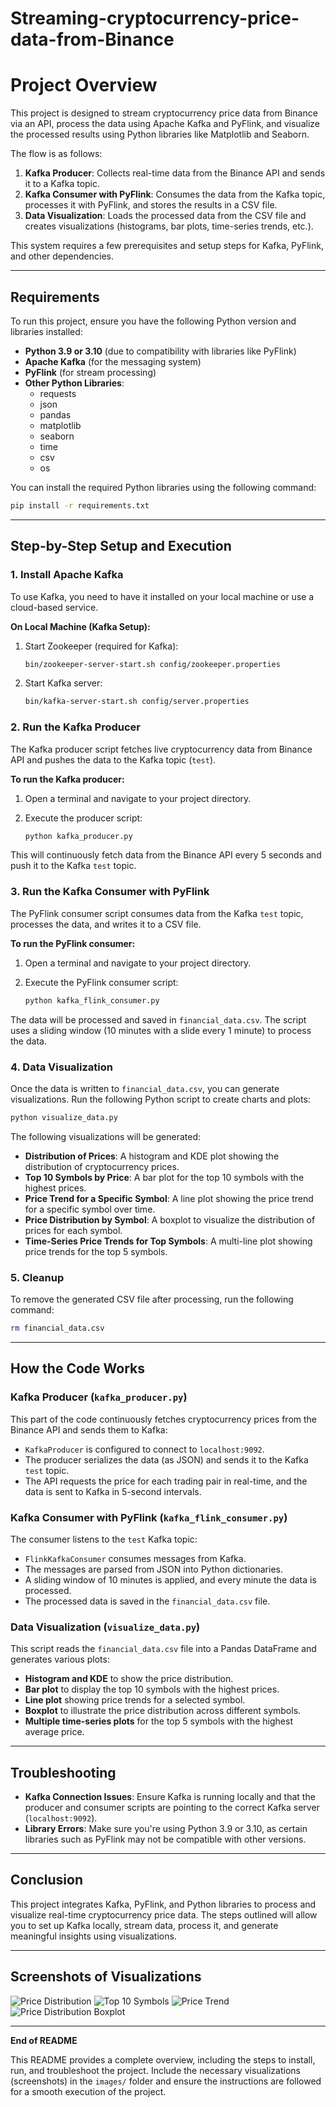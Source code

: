 # Streaming-cryptocurrency-price-data-from-Binance

# Project Overview
This project is designed to stream cryptocurrency price data from Binance via an API, process the data using Apache Kafka and PyFlink, and visualize the processed results using Python libraries like Matplotlib and Seaborn.

The flow is as follows:

1. **Kafka Producer**: Collects real-time data from the Binance API and sends it to a Kafka topic.
2. **Kafka Consumer with PyFlink**: Consumes the data from the Kafka topic, processes it with PyFlink, and stores the results in a CSV file.
3. **Data Visualization**: Loads the processed data from the CSV file and creates visualizations (histograms, bar plots, time-series trends, etc.).

This system requires a few prerequisites and setup steps for Kafka, PyFlink, and other dependencies.

---

## Requirements
To run this project, ensure you have the following Python version and libraries installed:

- **Python 3.9 or 3.10** (due to compatibility with libraries like PyFlink)
- **Apache Kafka** (for the messaging system)
- **PyFlink** (for stream processing)
- **Other Python Libraries**:
  - requests
  - json
  - pandas
  - matplotlib
  - seaborn
  - time
  - csv
  - os

You can install the required Python libraries using the following command:

```bash
pip install -r requirements.txt
```


---

## Step-by-Step Setup and Execution

### 1. Install Apache Kafka
To use Kafka, you need to have it installed on your local machine or use a cloud-based service.

**On Local Machine (Kafka Setup):**

1. Start Zookeeper (required for Kafka):

   ```bash
   bin/zookeeper-server-start.sh config/zookeeper.properties
   ```
2. Start Kafka server:

   ```bash
   bin/kafka-server-start.sh config/server.properties
   ```

### 2. Run the Kafka Producer
The Kafka producer script fetches live cryptocurrency data from Binance API and pushes the data to the Kafka topic (`test`).

**To run the Kafka producer:**

1. Open a terminal and navigate to your project directory.
2. Execute the producer script:

   ```bash
   python kafka_producer.py
   ```

This will continuously fetch data from the Binance API every 5 seconds and push it to the Kafka `test` topic.

### 3. Run the Kafka Consumer with PyFlink
The PyFlink consumer script consumes data from the Kafka `test` topic, processes the data, and writes it to a CSV file.

**To run the PyFlink consumer:**

1. Open a terminal and navigate to your project directory.
2. Execute the PyFlink consumer script:

   ```bash
   python kafka_flink_consumer.py
   ```

The data will be processed and saved in `financial_data.csv`. The script uses a sliding window (10 minutes with a slide every 1 minute) to process the data.

### 4. Data Visualization
Once the data is written to `financial_data.csv`, you can generate visualizations. Run the following Python script to create charts and plots:

```bash
python visualize_data.py
```

The following visualizations will be generated:

- **Distribution of Prices**: A histogram and KDE plot showing the distribution of cryptocurrency prices.
- **Top 10 Symbols by Price**: A bar plot for the top 10 symbols with the highest prices.
- **Price Trend for a Specific Symbol**: A line plot showing the price trend for a specific symbol over time.
- **Price Distribution by Symbol**: A boxplot to visualize the distribution of prices for each symbol.
- **Time-Series Price Trends for Top Symbols**: A multi-line plot showing price trends for the top 5 symbols.

### 5. Cleanup
To remove the generated CSV file after processing, run the following command:

```bash
rm financial_data.csv
```

---

## How the Code Works

### Kafka Producer (`kafka_producer.py`)
This part of the code continuously fetches cryptocurrency prices from the Binance API and sends them to Kafka:

- `KafkaProducer` is configured to connect to `localhost:9092`.
- The producer serializes the data (as JSON) and sends it to the Kafka `test` topic.
- The API requests the price for each trading pair in real-time, and the data is sent to Kafka in 5-second intervals.

### Kafka Consumer with PyFlink (`kafka_flink_consumer.py`)
The consumer listens to the `test` Kafka topic:

- `FlinkKafkaConsumer` consumes messages from Kafka.
- The messages are parsed from JSON into Python dictionaries.
- A sliding window of 10 minutes is applied, and every minute the data is processed.
- The processed data is saved in the `financial_data.csv` file.

### Data Visualization (`visualize_data.py`)
This script reads the `financial_data.csv` file into a Pandas DataFrame and generates various plots:

- **Histogram and KDE** to show the price distribution.
- **Bar plot** to display the top 10 symbols with the highest prices.
- **Line plot** showing price trends for a selected symbol.
- **Boxplot** to illustrate the price distribution across different symbols.
- **Multiple time-series plots** for the top 5 symbols with the highest average price.

---

## Troubleshooting

- **Kafka Connection Issues**: Ensure Kafka is running locally and that the producer and consumer scripts are pointing to the correct Kafka server (`localhost:9092`).
- **Library Errors**: Make sure you're using Python 3.9 or 3.10, as certain libraries such as PyFlink may not be compatible with other versions.

---

## Conclusion
This project integrates Kafka, PyFlink, and Python libraries to process and visualize real-time cryptocurrency price data. The steps outlined will allow you to set up Kafka locally, stream data, process it, and generate meaningful insights using visualizations.

---

## Screenshots of Visualizations

![Price Distribution](Plots/price_distribution.png)
![Top 10 Symbols](Plots/top_10_symbols.png)
![Price Trend](Plots/price_trend_for_symbol.png)
![Price Distribution Boxplot](Plots/price_distribution_by_symbol.png)


---

**End of README**

This README provides a complete overview, including the steps to install, run, and troubleshoot the project. Include the necessary visualizations (screenshots) in the `images/` folder and ensure the instructions are followed for a smooth execution of the project.







